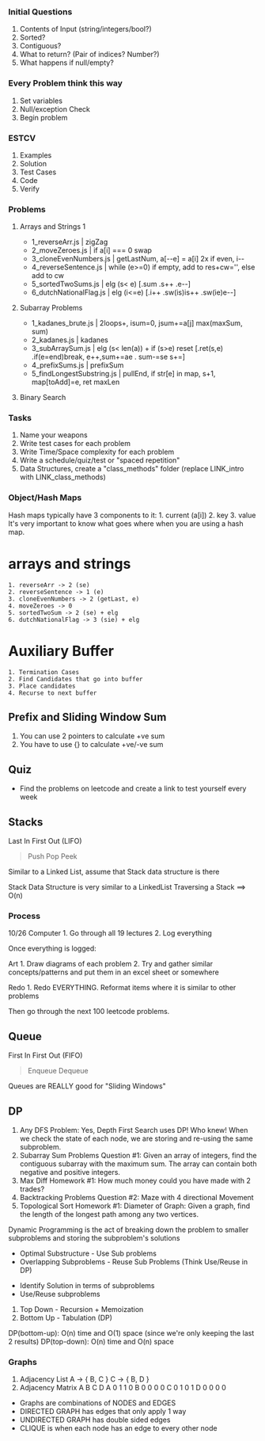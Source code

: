 ### Initial Questions
1. Contents of Input (string/integers/bool?)
2. Sorted?
3. Contiguous? 
4. What to return? (Pair of indices? Number?)
5. What happens if null/empty?

### Every Problem think this way
1. Set variables
2. Null/exception Check
3. Begin problem

### ESTCV
1. Examples
2. Solution
3. Test Cases
4. Code
5. Verify

### Problems
1. Arrays and Strings 1
	* 1_reverseArr.js        | zigZag
	* 2_moveZeroes.js        | if a[i] === 0 swap
	* 3_cloneEvenNumbers.js  | getLastNum, a[--e] = a[i] 2x if even, i--
	* 4_reverseSentence.js   | while (e>=0) if empty, add to res+cw='', else add to cw
	* 5_sortedTwoSums.js     | elg (s< e) [.sum .s++ .e--]
	* 6_dutchNationalFlag.js | elg (i<=e) [.i++ .sw(is)is++ .sw(ie)e--]

2. Subarray Problems
	* 1_kadanes_brute.js         | 2loops+, isum=0, jsum+=a[j] max(maxSum, sum)
	* 2_kadanes.js               | kadanes
	* 3_subArraySum.js           | elg (s< len(a)) + if (s>e) reset [.ret(s,e) .if(e=end)break, e++,sum+=ae . sum-=se s+=]
	* 4_prefixSums.js            | prefixSum
	* 5_findLongestSubstring.js  | pullEnd, if str[e] in map, s+1, map[toAdd]=e, ret maxLen

3. Binary Search

### Tasks
1. Name your weapons
2. Write test cases for each problem
3. Write Time/Space complexity for each problem
4. Write a schedule/quiz/test or "spaced repetition"
5. Data Structures, create a "class_methods" folder (replace LINK_intro with LINK_class_methods)

### Object/Hash Maps
Hash maps typically have 3 components to it:
	1. current (a[i])
	2. key
	3. value
It's very important to know what goes where when you are using a hash map.

# arrays and strings
	1. reverseArr -> 2 (se)
	2. reverseSentence -> 1 (e)
	3. cloneEvenNumbers -> 2 (getLast, e)
	4. moveZeroes -> 0 
	5. sortedTwoSum -> 2 (se) + elg
	6. dutchNationalFlag -> 3 (sie) + elg

# Auxiliary Buffer
	1. Termination Cases
	2. Find Candidates that go into buffer
	3. Place candidates
	4. Recurse to next buffer

## Prefix and Sliding Window Sum
1. You can use 2 pointers to calculate +ve sum
2. You have to use {} to calculate +ve/-ve sum

## Quiz 
* Find the problems on leetcode and create a link to test yourself every week

## Stacks
Last In First Out (LIFO)
> Push
> Pop
> Peek

Similar to a Linked List,
assume that Stack data structure is there

Stack Data Structure is very similar to a LinkedList
Traversing a Stack ==> O(n)

### Process
10/26
Computer
	1. Go through all 19 lectures
	2. Log everything

Once everything is logged:

Art
	1. Draw diagrams of each problem
	2. Try and gather similar concepts/patterns and put them in an excel sheet or somewhere

Redo
	1. Redo EVERYTHING. Reformat items where it is similar to other problems

Then go through the next 100 leetcode problems.

## Queue
First In First Out (FIFO)
> Enqueue
> Dequeue

Queues are REALLY good for "Sliding Windows"

## DP
1. Any DFS Problem: Yes, Depth First Search uses DP! Who knew! When we check the state of each node, we are storing and re-using the same subproblem.
2. Subarray Sum Problems Question #1: Given an array of integers, find the contiguous subarray with the maximum sum. The array can contain both negative and positive integers.
3. Max Diff Homework #1:  How much money could you have made with 2 trades?
4. Backtracking Problems Question #2: Maze with 4 directional Movement
5. Topological Sort Homework #1: Diameter of Graph: Given a graph, find the length of the longest path among any two vertices.

Dynamic Programming is the act of breaking down the problem to smaller subproblems and storing the subproblem's solutions

* Optimal Substructure - Use Sub problems
* Overlapping Subproblems - Reuse Sub Problems
(Think Use/Reuse in DP)

- Identify Solution in terms of subproblems
- Use/Reuse subproblems

1. Top Down  - Recursion + Memoization
2. Bottom Up - Tabulation (DP)

DP(bottom-up): O(n) time and O(1) space (since we're only keeping the last 2 results)
DP(top-down): O(n) time and O(n) space

### Graphs
1. Adjacency List 
	A -> { B, C }
	C -> { B, D }
2. Adjacency Matrix
	  A  B  C  D
	A 0  1  1  0
	B 0  0  0  0
	C 0  1  0  1
	D 0  0  0  0

* Graphs are combinations of NODES and EDGES
* DIRECTED GRAPH has edges that only apply 1 way
* UNDIRECTED GRAPH has double sided edges
* CLIQUE is when each node has an edge to every other node